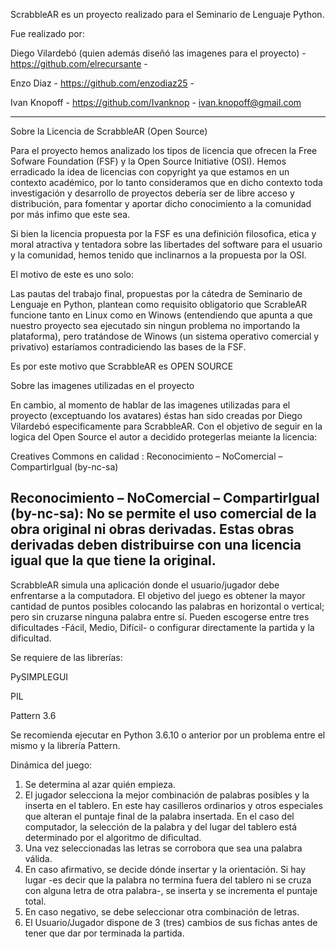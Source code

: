 ScrabbleAR es un proyecto realizado para el Seminario de Lenguaje Python.

Fue realizado por:

Diego Vilardebó (quien además diseñó las imagenes para el proyecto) - https://github.com/elrecursante -

Enzo Diaz - https://github.com/enzodiaz25 -

Ivan Knopoff - https://github.com/Ivanknop - ivan.knopoff@gmail.com

--------------------------------
Sobre la Licencia  de ScrabbleAR (Open Source)

Para el proyecto hemos analizado los tipos de licencia que ofrecen la Free Sofware Foundation (FSF) y la Open Source Initiative (OSI). Hemos erradicado la idea de licencias con copyright ya que estamos en un contexto académico, por lo tanto consideramos que en dicho contexto toda investigación y desarrollo de proyectos debería ser de libre acceso y distribución, para fomentar y aportar dicho conocimiento a la comunidad por más infimo que este sea.

Si bien la licencia propuesta por la FSF es una definición filosofica, etica y moral atractiva y tentadora sobre las libertades del software para el usuario y la comunidad, hemos tenido que inclinarnos a la propuesta por la OSI.

El motivo de este es uno solo: 

Las pautas del trabajo final, propuestas por la cátedra de Seminario de Lenguaje en Python, plantean como requisito obligatorio que ScrableAR funcione tanto en Linux como en Winows (entendiendo que apunta a que nuestro proyecto sea ejecutado sin ningun problema no importando la plataforma), pero tratándose de Winows (un sistema operativo comercial y privativo) estaríamos contradiciendo las bases de la FSF.

Es por este motivo que ScrabbleAR es OPEN SOURCE  


Sobre las imagenes utilizadas en el proyecto 

En cambio, al momento de hablar de las imagenes utilizadas para el proyecto (exceptuando los avatares) éstas han sido creadas por Diego Vilardebó especificamente para ScrabbleAR. Con el objetivo de seguir en la logica del Open Source el autor a decidido protegerlas meiante la licencia:

Creatives Commons  en calidad : Reconocimiento – NoComercial – CompartirIgual (by-nc-sa)

Reconocimiento – NoComercial – CompartirIgual (by-nc-sa): No se permite el uso comercial de la obra original ni obras derivadas. Estas obras derivadas deben distribuirse con una licencia igual que la que tiene la original.
--------------------------------

ScrabbleAR simula una aplicación donde el usuario/jugador debe enfrentarse a la computadora. El objetivo del juego es obtener la mayor cantidad de puntos posibles colocando las palabras en horizontal o vertical; pero sin cruzarse ninguna palabra entre sí. Pueden escogerse entre tres dificultades -Fácil, Medio, Difícil- o configurar directamente la partida y la dificultad.

Se requiere de las librerías:

PySIMPLEGUI

PIL

Pattern 3.6


Se recomienda ejecutar en Python 3.6.10 o anterior por un problema entre el mismo y la librería Pattern.


Dinámica del juego:
1) Se determina al azar quién empieza.
2) El jugador selecciona la mejor combinación de palabras posibles y la inserta en el tablero. En este hay casilleros ordinarios y otros especiales que alteran el puntaje final de la palabra insertada. En el caso del computador, la selección de la palabra y del lugar del tablero está determinado por el algoritmo de dificultad.
3) Una vez seleccionadas las letras se corrobora que sea una palabra válida.
4) En caso afirmativo, se decide dónde insertar y la orientación. Si hay lugar -es decir que la palabra no termina fuera del tablero ni se cruza con alguna letra de otra palabra-, se inserta y se incrementa el puntaje total.
5) En caso negativo, se debe seleccionar otra combinación de letras.
6) El Usuario/Jugador dispone de 3 (tres) cambios de sus fichas antes de tener que dar por terminada la partida.
